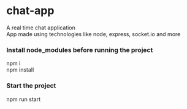 # chat-app
A real time chat application <br />
App made using technologies like node, express, socket.io and more

### Install node_modules before running the project
npm i <br />
npm install 

### Start the project 
npm run start
